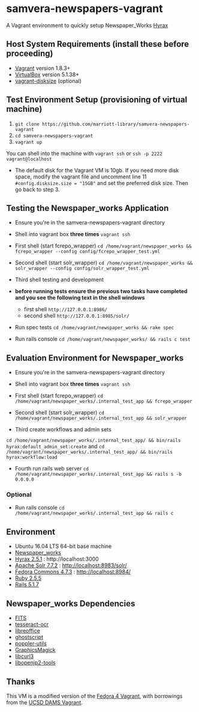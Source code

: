 # samvera-newspapers-vagrant

A Vagrant environment to quickly setup Newspaper_Works [Hyrax](https://hyrax.samvera.org/)

## Host System Requirements (install these before proceeding)

* [Vagrant](https://www.vagrantup.com/) version 1.8.3+
* [VirtualBox](https://www.virtualbox.org/) version 5.1.38+
* [vagrant-disksize](https://github.com/sprotheroe/vagrant-disksize) (optional)

## Test Environment Setup (provisioning of virtual machine)

1. `git clone https://github.com/marriott-library/samvera-newspapers-vagrant`
2. `cd samvera-newspapers-vagrant`
3. `vagrant up`

You can shell into the machine with `vagrant ssh` or `ssh -p 2222 vagrant@localhost`

* The default disk for the Vagrant VM is 10gb. If you need more disk space, modify the vagrant file and uncomment line 11 ` #config.disksize.size = "15GB"` and set the preferred disk size. Then go back to step 3.

## Testing the Newspaper_works Application

* Ensure you're in the samvera-newspapers-vagrant directory

* Shell into vagrant box **three times** `vagrant ssh`

* First shell (start fcrepo_wrapper)
`cd /home/vagrant/newspaper_works && fcrepo_wrapper --config config/fcrepo_wrapper_test.yml`

* Second shell (start solr_wrapper)
`cd /home/vagrant/newspaper_works && solr_wrapper --config config/solr_wrapper_test.yml`
* Third shell testing and development

* **before running tests ensure the previous two tasks have completed and you see the following text in the shell windows**
  * first shell `http://127.0.0.1:8986/`
  * second shell `http://127.0.0.1:8985/solr/`

* Run spec tests
`cd /home/vagrant/newspaper_works && rake spec`

* Run rails console
`cd /home/vagrant/newspaper_works/ && rails c test`

## Evaluation Environment for Newspaper_works

* Ensure you're in the samvera-newspapers-vagrant directory

* Shell into vagrant box **three times** `vagrant ssh`

* First shell (start fcrepo_wrapper)
`cd /home/vagrant/newspaper_works/.internal_test_app && fcrepo_wrapper`

* Second shell (start solr_wrapper)
`cd /home/vagrant/newspaper_works/.internal_test_app && solr_wrapper`

* Third create workflows and admin sets

`cd /home/vagrant/newspaper_works/.internal_test_app/ && bin/rails hyrax:default_admin_set:create`
and
`cd /home/vagrant/newspaper_works/.internal_test_app/ && bin/rails hyrax:workflow:load`

* Fourth run rails web server
`cd /home/vagrant/newspaper_works/.internal_test_app && rails s -b 0.0.0.0`

### Optional

* Run rails console
`cd /home/vagrant/newspaper_works/.internal_test_app && rails c`

## Environment

* Ubuntu 16.04 LTS 64-bit base machine
* [Newspaper_works](https://github.com/marriott-library/newspaper_works)
* [Hyrax 2.5.1](https://github.com/samvera/hyrax) : http://localhost:3000
* [Apache Solr 7.7.2](http://lucene.apache.org/solr/) :  [http://localhost:8983/solr/](http://localhost:8983/solr/)
* [Fedora Commons 4.7.3](http://fedorarepository.org/) :  [http://localhost:8984/](http://localhost:8984/)
* [Ruby 2.5.5](https://rubyonrails.org/)
* [Rails 5.1.7](https://rubyonrails.org/)

## Newspaper_works Dependencies

  * [FITS](https://projects.iq.harvard.edu/fits/home)
  * [tesseract-ocr](https://github.com/tesseract-ocr/)
  * [libreoffice](https://www.libreoffice.org/)
  * [ghostscript](https://www.ghostscript.com/)
  * [poppler-utils](https://poppler.freedesktop.org/)
  * [GraphicsMagick](http://www.graphicsmagick.org/)
  * [libcurl3](https://packages.ubuntu.com/search?keywords=libcurl3)
  * [libopenjp2-tools](https://www.openjpeg.org/)

## Thanks

This VM is a modified version of the [Fedora 4 Vagrant](http://github.com/fcrepo4-exts/fcrepo4-vagrant), with borrowings from the [UCSD DAMS Vagrant](https://github.com/ucsdlib/dams-vagrant).
